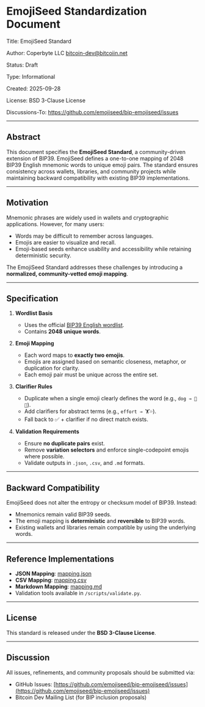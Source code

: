 # EmojiSeed Standardization Document

Title: EmojiSeed Standard

Author: Coperbyte LLC <bitcoin-dev@bitcoiin.net>

Status: Draft

Type: Informational

Created: 2025-09-28

License: BSD 3-Clause License

Discussions-To: https://github.com/emojiseed/bip-emojiseed/issues

---

## Abstract

This document specifies the **EmojiSeed Standard**, a community-driven extension of BIP39. EmojiSeed defines a one-to-one mapping of 2048 BIP39 English mnemonic words to unique emoji pairs. The standard ensures consistency across wallets, libraries, and community projects while maintaining backward compatibility with existing BIP39 implementations.

---

## Motivation

Mnemonic phrases are widely used in wallets and cryptographic applications. However, for many users:

- Words may be difficult to remember across languages.  
- Emojis are easier to visualize and recall.  
- Emoji-based seeds enhance usability and accessibility while retaining deterministic security.  

The EmojiSeed Standard addresses these challenges by introducing a **normalized, community-vetted emoji mapping**.

---

## Specification

1. **Wordlist Basis**  
   - Uses the official [BIP39 English wordlist](https://github.com/bitcoin/bips/blob/master/bip-0039/english.txt).  
   - Contains **2048 unique words**.

2. **Emoji Mapping**  
   - Each word maps to **exactly two emojis**.  
   - Emojis are assigned based on semantic closeness, metaphor, or duplication for clarity.  
   - Each emoji pair must be unique across the entire set.

3. **Clarifier Rules**  
   - Duplicate when a single emoji clearly defines the word (e.g., `dog → 🐶🐶`).  
   - Add clarifiers for abstract terms (e.g., `effort → 🏋️💦`).  
   - Fall back to ✅ + clarifier if no direct match exists.

4. **Validation Requirements**  
   - Ensure **no duplicate pairs** exist.  
   - Remove **variation selectors** and enforce single-codepoint emojis where possible.  
   - Validate outputs in `.json`, `.csv`, and `.md` formats.

---

## Backward Compatibility

EmojiSeed does not alter the entropy or checksum model of BIP39. Instead:

- Mnemonics remain valid BIP39 seeds.  
- The emoji mapping is **deterministic** and **reversible** to BIP39 words.  
- Existing wallets and libraries remain compatible by using the underlying words.

---

## Reference Implementations

- **JSON Mapping**: [mapping.json](mapping.json)  
- **CSV Mapping**: [mapping.csv](mapping.csv)  
- **Markdown Mapping**: [mapping.md](mapping.md)  
- Validation tools available in `/scripts/validate.py`.

---

## License

This standard is released under the **BSD 3-Clause License**.

---

## Discussion

All issues, refinements, and community proposals should be submitted via:

- GitHub Issues: [https://github.com/emojiseed/bip-emojiseed/issues](https://github.com/emojiseed/bip-emojiseed/issues)  
- Bitcoin Dev Mailing List (for BIP inclusion proposals)  
